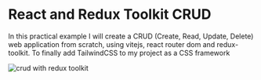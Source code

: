 # React and Redux Toolkit CRUD
In this practical example I will create a CRUD (Create, Read, Update, Delete) web application from scratch, using vitejs, react router dom and redux-toolkit. To finally add TailwindCSS to my project as a CSS framework

![crud with redux toolkit](https://user-images.githubusercontent.com/101434158/233740574-cd6f833d-c36a-4336-85c7-f3053427ca4e.png)
